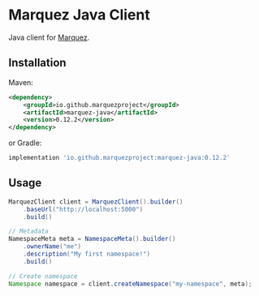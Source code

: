 # Marquez Java Client

Java client for [Marquez](https://github.com/MarquezProject/marquez).

## Installation

Maven:

```xml
<dependency>
    <groupId>io.github.marquezproject</groupId>
    <artifactId>marquez-java</artifactId>
    <version>0.12.2</version>
</dependency>
```

or Gradle:

```groovy
implementation 'io.github.marquezproject:marquez-java:0.12.2'
```

## Usage

```java
MarquezClient client = MarquezClient().builder()
    .baseUrl("http://localhost:5000")
    .build()

// Metadata
NamespaceMeta meta = NamespaceMeta().builder()
    .ownerName("me")
    .description("My first namespace!")
    .build()

// Create namespace 
Namespace namespace = client.createNamespace("my-namespace", meta);
```
